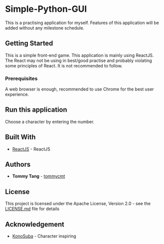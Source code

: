 # Simple-Python-GUI

This is a practising application for myself. Features of this application will be added without any milestone schedule.

## Getting Started

This is a simple front-end game.
This application is mainly using ReactJS.
The React may not be using in best/good practise and probably violating some principles of React.
It is not recommended to follow.

### Prerequisites

A web browser is enough, recommended to use Chrome for the best user experience.

## Run this application

Choose a character by entering the number.

## Built With

* [ReactJS](https://reactjs.org/) - ReactJS

## Authors

* **Tommy Tang** - [tommycmt](https://github.com/tommycmt)

## License

This project is licensed under the Apache License, Version 2.0 - see the [LICENSE.md](LICENSE.md) file for details


## Acknowledgement

* [KonoSuba](https://en.wikipedia.org/wiki/KonoSuba) - Character inspiring
